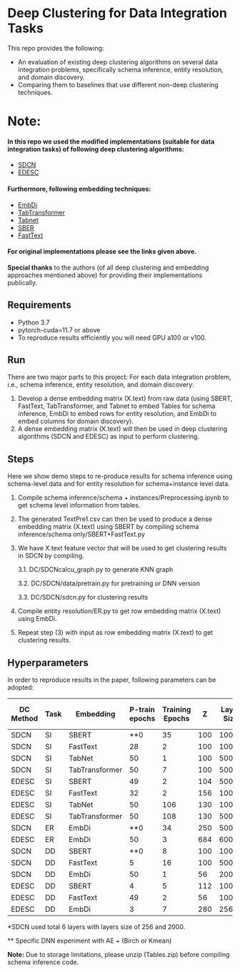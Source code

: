 # **Deep Clustering for Data Integration Tasks**


This repo provides the following:
* An evaluation of existing deep clustering algorithms on several data integration problems, specifically schema inference, entity resolution, and domain discovery.
* Comparing them to baselines that use different non-deep clustering techniques.



# Note: 

#### In this repo we used the modified implementations (suitable for data integration tasks) of following deep clustering algorithms:

* [SDCN](https://github.com/bdy9527/SDCN)
* [EDESC](https://github.com/JinyuCai95/EDESC-pytorch)

#### Furthermore, following embedding techniques:

* [EmbDi](https://gitlab.eurecom.fr/cappuzzo/embdi)
* [TabTransformer](https://github.com/jrzaurin/pytorch-widedeep)
* [Tabnet](https://github.com/jrzaurin/pytorch-widedeep)
* [SBER](https://www.sbert.net/docs/hugging_face.html)
* [FastText](https://fasttext.cc/docs/en/crawl-vectors.html)

#### For original implementations please see the links given above.

**Special thanks** to the authors (of all deep clustering and embedding approaches mentioned above) for providing their implementations publically.


## Requirements
* Python 3.7 
* pytorch-cuda=11.7 or above
* To reproduce results efficiently you will need GPU a100 or v100.



## Run

There are two major parts to this project: For each data integration problem, i.e., schema inference, entity resolution, and domain discovery:


 1. Develop a dense embedding matrix (X.text) from raw data (using SBERT, FastText, TabTransformer, and Tabnet to embed Tables for schema inference, EmbDi to embed rows for entity resolution, and EmbDi to embed columns for domain discovery).
 2. A dense embedding matrix (X.text) will then be used in deep clustering algorithms (SDCN and EDESC) as input to perform clustering.

## Steps

Here we show demo steps to re-produce results for schema inference using schema-level data and for entity resolution for schema+instance level data.


1. Compile schema inference/schema + instances/Preprocessing.ipynb to get schema level information from tables.
2. The generated TextPre1.csv can then be used to produce a dense embedding matrix (X.text) using SBERT by compiling schema inference/schema only/SBERT+FastText.py
3. We have X.text feature vector that will be used to get clustering results in SDCN by compiling.

   3.1. DC/SDCNcalcu_graph.py to generate KNN graph
  
   3.2. DC/SDCN/data/pretrain.py for pretraining or DNN version 
  
   3.3. DC/SDCN/sdcn.py for clustering results
4. Compile entity resolution/ER.py to get row embedding matrix (X.text) using EmbDi.
5. Repeat step (3) with input as row embedding matrix (X.text) to get clustering results.



## Hyperparameters
In order to reproduce results in the paper, following parameters can be adopted:

| DC Method | Task | Embedding | P-train epochs | Training Epochs | Z	|Layer Size | P-train algo | train algo | 
| ---|--- |--- |--- |--- |--- |--- |---|---|              
|SDCN	|SI	|SBERT|	**0|	35|	100	|1000|	-|	Kmean|
|SDCN	|SI	|FastText|	28|	2|	100|	1000|	Birch|	Kmean|
|SDCN	|SI	|TabNet	|50|	1|	100|	5000|	Kmean	|Kmean|
|SDCN	|SI	|TabTransformer|	50|	7|	100|	5000|	Kmean|	Kmean|
|EDESC|	SI|	SBERT|	49|	2|	104|	500|	Birch|	Birch|
|EDESC|	SI|	FastText|	32|	2	|156|	1000|	Kmean|	kmean|
|EDESC|	SI|	TabNet|	50|	106	|130	|1000|	Birch|	Birch|
|EDESC|	SI|	TabTransformer|	50|	108	|130|	5000|	Birch|	Birch|
|SDCN	|ER	|EmbDi	|**0|	34|	250|	5000	|-|	Birch|
|EDESC|	ER	|EmbDi|	50	|3	|684|	6000	|Birch|	Birch|
|SDCN	|DD	|SBERT|	**0|	8|	100	|1000	|-|	Birch|
|SDCN	|DD	|FastText|	5|	16|	100|	500|	Kmean	|Birch|
|SDCN	|DD	|EmbDi	|50	|1	|56	|2000*	|Birch	|Kmean|
|EDESC|	DD|	SBERT|	4|	5|	112	|1000|	Birch	|Birch|
|EDESC|	DD|	FastText|	49|	2|	56	|1000	|Birch|	Birch|
|EDESC|	DD|	EmbDi|	3|	7|	280	|256	|Kmean|	kmean|

*SDCN used total 6 layers with layers size of 256 and 2000.

** Specific DNN experiment with AE + (Birch or Kmean)





**Note:** Due to storage limitations, please unzip (Tables.zip) before compiling schema inference code.


